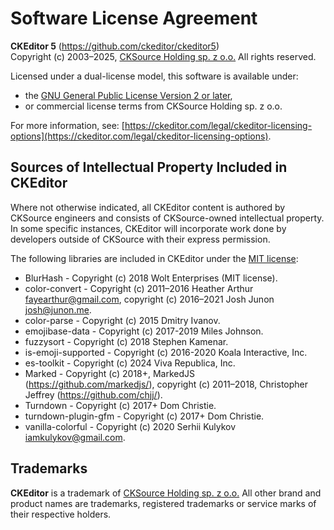 Software License Agreement
==========================

**CKEditor&nbsp;5** (https://github.com/ckeditor/ckeditor5)<br>
Copyright (c) 2003–2025, [CKSource Holding sp. z o.o.](https://cksource.com) All rights reserved.

Licensed under a dual-license model, this software is available under:

* the [GNU General Public License Version 2 or later](https://www.gnu.org/licenses/gpl.html),
* or commercial license terms from CKSource Holding sp. z o.o.

For more information, see: [https://ckeditor.com/legal/ckeditor-licensing-options](https://ckeditor.com/legal/ckeditor-licensing-options).

Sources of Intellectual Property Included in CKEditor
-----------------------------------------------------

Where not otherwise indicated, all CKEditor content is authored by CKSource engineers and consists of CKSource-owned intellectual property. In some specific instances, CKEditor will incorporate work done by developers outside of CKSource with their express permission.

The following libraries are included in CKEditor under the [MIT license](https://opensource.org/licenses/MIT):

* BlurHash - Copyright (c) 2018 Wolt Enterprises (MIT license).
* color-convert - Copyright (c) 2011–2016 Heather Arthur <fayearthur@gmail.com>, copyright (c) 2016–2021 Josh Junon <josh@junon.me>.
* color-parse - Copyright (c) 2015 Dmitry Ivanov.
* emojibase-data - Copyright (c) 2017-2019 Miles Johnson.
* fuzzysort - Copyright (c) 2018 Stephen Kamenar.
* is-emoji-supported - Copyright (c) 2016-2020 Koala Interactive, Inc.
* es-toolkit - Copyright (c) 2024 Viva Republica, Inc.
* Marked - Copyright (c) 2018+, MarkedJS (https://github.com/markedjs/), copyright (c) 2011–2018, Christopher Jeffrey (https://github.com/chjj/).
* Turndown - Copyright (c) 2017+ Dom Christie.
* turndown-plugin-gfm - Copyright (c) 2017+ Dom Christie.
* vanilla-colorful - Copyright (c) 2020 Serhii Kulykov <iamkulykov@gmail.com>.

Trademarks
----------

**CKEditor** is a trademark of [CKSource Holding sp. z o.o.](https://cksource.com) All other brand and product names are trademarks, registered trademarks or service marks of their respective holders.
